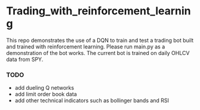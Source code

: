 # Trading_with_reinforcement_learning
 
This repo demonstrates the use of a DQN to train and test a trading bot built and trained with reinforcement learning.
Please run main.py as a demonstration of the bot works. The current bot is trained on daily OHLCV data from SPY.

### TODO
 - add dueling Q networks
 - add limit order book data
 - add other technical indicators such as bollinger bands and RSI
